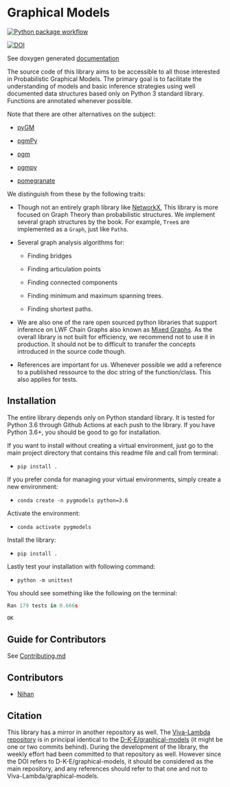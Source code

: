 # Graphical Models

[![Python package workflow ](https://github.com/D-K-E/graphical-models/actions/workflows/python-package.yml/badge.svg?branch=master)](https://github.com/D-K-E/graphical-models/actions/workflows/python-package.yml)


[![DOI](https://zenodo.org/badge/321839625.svg)](https://zenodo.org/badge/latestdoi/321839625)

See doxygen generated [documentation](https://d-k-e.github.io/graphical-models/)


The source code of this library aims to be accessible to all those interested
in Probabilistic Graphical Models. The primary goal is to facilitate the
understanding of models and basic inference strategies using well documented
data structures based only on Python 3 standard library. Functions are
annotated whenever possible.

Note that there are other alternatives on the subject:

- [pyGM](https://github.com/ihler/pyGM)

- [pgmPy](https://github.com/indapa/pgmPy)

- [pgm](https://github.com/paulorauber/pgm)

- [pgmpy](https://github.com/pgmpy/pgmpy)

- [pomegranate](https://github.com/jmschrei/pomegranate)

We distinguish from these by the following traits:

- Though not an entirely graph library like [NetworkX](https://networkx.org/),
  This library is more focused on Graph Theory than probabilistic structures.
  We implement several graph structures by the book. For example, `Tree`s are
  implemented as a `Graph`, just like `Path`s.

- Several graph analysis algorithms for:

    - Finding bridges

    - Finding articulation points

    - Finding connected components

    - Finding minimum and maximum spanning trees.
    
    - Finding shortest paths.

- We are also one of the rare open sourced python libraries that support
  inference on LWF Chain Graphs also known as [Mixed
  Graphs](https://en.wikipedia.org/wiki/Mixed_graph). As the overall library
  is not built for efficiency, we recommend not to use it in production. It
  should not be to difficult to transfer the concepts introduced in the source
  code though.

- References are important for us. Whenever possible we add a reference to a
  published ressource to the doc string of the function/class. This also
  applies for tests.


## Installation

The entire library depends only on Python standard library. It is tested for
Python 3.6 through Github Actions at each push to the library. If you have
Python 3.6+, you should be good to go for installation.


If you want to install without creating a virtual environment, just go to the
main project directory that contains this readme file and call from terminal:

- `pip install .`


If you prefer conda for managing your virtual environments, simply create a
new environment:

- `conda create -n pygmodels python=3.6`

Activate the environment:

- `conda activate pygmodels`

Install the library:

- `pip install .`

Lastly test your installation with following command:

- `python -m unittest`

You should see something like the following on the terminal:

```python
Ran 179 tests in 0.666s

OK
```

## Guide for Contributors

See [Contributing.md](CONTRIBUTING.md)

## Contributors

- [Nihan](https://github.com/comecloseridontbyte)


## Citation

This library has a mirror in another repository as well. The [Viva-Lambda
repository](https://github.com/Viva-Lambda/graphical-models) is in principal
identical to the
[D-K-E/graphical-models](https://github.com/D-K-E/graphical-models) (it might
be one or two commits behind). During the development of the library, the
weekly effort had been committed to that repository as well. However since the
DOI refers to D-K-E/graphical-models, it should be considered as the main
repository, and any references should refer to that one and not to
Viva-Lambda/graphical-models.
